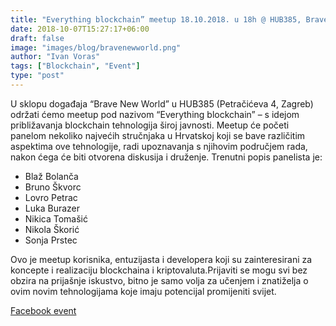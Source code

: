 ```yaml
---
title: "Everything blockchain” meetup 18.10.2018. u 18h @ HUB385, Brave new world"
date: 2018-10-07T15:27:17+06:00
draft: false
image: "images/blog/bravenewworld.png"
author: "Ivan Voras"
tags: ["Blockchain", "Event"]
type: "post"
---
```


U sklopu događaja “Brave New World” u HUB385 (Petračićeva 4, Zagreb) održati ćemo meetup pod nazivom “Everything blockchain” – s idejom približavanja blockchain tehnologija široj javnosti. Meetup će početi panelom nekoliko najvećih stručnjaka u Hrvatskoj koji se bave različitim aspektima ove tehnologije, radi upoznavanja s njihovim područjem rada, nakon ćega će biti otvorena diskusija i druženje. Trenutni popis panelista je:

- Blaž Bolanča
- Bruno Škvorc
- Lovro Petrac
- Luka Burazer
- Nikica Tomašić
- Nikola Škorić
- Sonja Prstec

Ovo je meetup korisnika, entuzijasta i developera koji su zainteresirani za koncepte i realizaciju blockchaina i kriptovaluta.Prijaviti se mogu svi bez obzira na prijašnje iskustvo, bitno je samo volja za učenjem i znatiželja o ovim novim tehnologijama koje imaju potencijal promijeniti svijet.

[Facebook event](https://www.facebook.com/events/529716837489624/)

